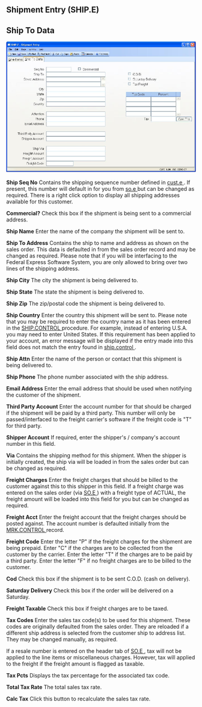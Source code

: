 ##  Shipment Entry (SHIP.E)

<PageHeader />

##  Ship To Data

![](./SHIP-E-2.jpg)

**Ship Seq No** Contains the shipping sequence number defined in [ cust.e ](cust-e/README.md) . If present, this number will default in for you from [ so.e ](so-e/README.md) but can be changed as required. There is a right click option to display all shipping addresses available for this customer.   
  
**Commercial?** Check this box if the shipment is being sent to a commercial
address.  
  
**Ship Name** Enter the name of the company the shipment will be sent to.  
  
**Ship To Address** Contains the ship to name and address as shown on the
sales order. This data is defaulted in from the sales order record and may be
changed as required. Please note that if you will be interfacing to the
Federal Express Software System, you are only allowed to bring over two lines
of the shipping address.  
  
**Ship City** The city the shipment is being delivered to.  
  
**Ship State** The state the shipment is being delivered to.  
  
**Ship Zip** The zip/postal code the shipment is being delivered to.  
  
**Ship Country** Enter the country this shipment will be sent to. Please note that you may be required to enter the country name as it has been entered in the [ SHIP.CONTROL ](../../../../../../../../../../rover/AP-OVERVIEW/AP-ENTRY/AP-E/AP-E-1/MSHIP-E/MSHIP-E-1/SHIP-CONTROL) procedure. For example, instead of entering U.S.A. you may need to enter United States. If this requirement has been applied to your account, an error message will be displayed if the entry made into this field does not match the entry found in [ ship.control ](../../../../../../../../../../rover/AP-OVERVIEW/AP-ENTRY/ACCT-CONTROL/ACCT-CONTROL-1/ar-e/CUST-E/CUST-E-8/ship-control) .   
  
**Ship Attn** Enter the name of the person or contact that this shipment is
being delivered to.  
  
**Ship Phone** The phone number associated with the ship address.  
  
**Email Address** Enter the email address that should be used when notifying
the customer of the shipment.  
  
**Third Party Account** Enter the account number for that should be charged if
the shipment will be paid by a third party. This number will only be
passed/interfaced to the freight carrier's software if the freight code is "T"
for third party.  
  
**Shipper Account** If required, enter the shipper's / company's account
number in this field.  
  
**Via** Contains the shipping method for this shipment. When the shipper is
initially created, the ship via will be loaded in from the sales order but can
be changed as required.  
  
**Freight Charges** Enter the freight charges that should be billed to the customer against this to this shipper in this field. If a freight charge was entered on the sales order (via [ SO.E ](../../../../../../../../../../rover/AP-OVERVIEW/AP-ENTRY/AP-E/AP-E-1/CURRENCY-CONTROL/SO-E) ) with a freight type of ACTUAL, the freight amount will be loaded into this field for you but can be changed as required.   
  
**Freight Acct** Enter the freight account that the freight charges should be posted against. The account number is defaulted initially from the [ MRK.CONTROL ](../../../../../../../../../../rover/AP-OVERVIEW/AP-ENTRY/AP-E/AP-E-1/CURRENCY-CONTROL/SO-E/MRK-CONTROL) record.   
  
**Freight Code** Enter the letter "P" if the freight charges for the shipment
are being prepaid. Enter "C" if the charges are to be collected from the
customer by the carrier. Enter the letter "T" if the charges are to be paid by
a third party. Enter the letter "F" if no freight charges are to be billed to
the customer.  
  
**Cod** Check this box if the shipment is to be sent C.O.D. (cash on
delivery).  
  
**Saturday Delivery** Check this box if the order will be delivered on a
Saturday.  
  
**Freight Taxable** Check this box if freight charges are to be taxed.  
  
**Tax Codes** Enter the sales tax code(s) to be used for this shipment. These
codes are originally defaulted from the sales order. They are reloaded if a
different ship address is selected from the customer ship to address list.
They may be changed manually, as required.  
  
If a resale number is entered on the header tab of [ SO.E ](../../../../../../../../../../rover/AP-OVERVIEW/AP-ENTRY/AP-E/AP-E-1/CURRENCY-CONTROL/SO-E) , tax will not be applied to the line items or miscellaneous charges. However, tax will applied to the freight if the freight amount is flagged as taxable.   
  
**Tax Pcts** Displays the tax percentage for the associated tax code.  
  
**Total Tax Rate** The total sales tax rate.  
  
**Calc Tax** Click this button to recalculate the sales tax rate.  
  
  
<badge text= "Version 8.10.57" vertical="middle" />

<PageFooter />